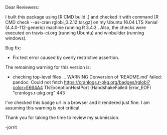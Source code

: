 Dear Reviewers:

I built this package using [R CMD build .] and checked it with command [R CMD check --as-cran rglobi_0.2.12.tar.gz] on my Ubuntu 16.04 LTS Xenial (4.4.0-112-generic) machine running R 3.4.3 . Also, the checks were executed on travis-ci.org (running Ubuntu) and winbuilder (running windows). 

Bug fix:
* Fix test error caused by overly restrictive assertion.

The remaining warning for this version is:
* checking top-level files ... WARNING
Conversion of ‘README.md’ failed:
pandoc: Could not fetch https://cranlogs.r-pkg.org/badges/rglobi?color=E664A4
TlsExceptionHostPort (HandshakeFailed Error_EOF) "cranlogs.r-pkg.org" 443

I've checked this badge url in a browser and it rendered just fine. I am assuming this warning is not critical. 

Thank you for taking the time to review my submission.

-jorrit
